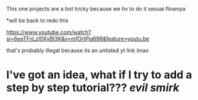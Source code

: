 This one projects are a bot tricky because we hv to do it sesuai flownya

*will be back to redo this 

https://www.youtube.com/watch?si=6eeTFnLzI0XvBI3K&v=mfOrtPja698&feature=youtu.be

that's probably illegal because its an unlisted yt link lmao 

# I've got an idea, what if I try to add a step by step tutorial??? *evil smirk*
